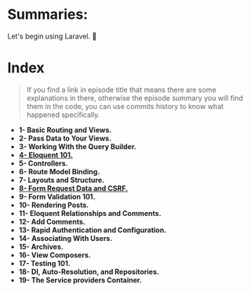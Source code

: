 # Summaries:
Let's begin using Laravel. :blue_heart:

# Index
> If you find a link in episode title that means there are some explanations in there, otherwise the episode summary you will find them in the code, you can use commits history to know what happened specifically.

* **1- Basic Routing and Views.** <br>
* **2- Pass Data to Your Views.** <br>
* **3- Working With the Query Builder.** <br>
* **[4- Eloquent 101.](./docs/4-eloquent.md)** <br>
* **5- Controllers.** <br>
* **6- Route Model Binding.** <br>
* **7- Layouts and Structure.** <br>
* **[8- Form Request Data and CSRF.](./docs/8-form-request.md)** <br>
* **9- Form Validation 101.** <br>
* **10- Rendering Posts.** <br>
* **11- Eloquent Relationships and Comments.** <br>
* **12- Add Comments.** <br>
* **13- Rapid Authentication and Configuration.** <br>
* **14- Associating With Users.** <br>
* **15- Archives.** <br>
* **16- View Composers.** <br>
* **17- Testing 101.** <br>
* **18- DI, Auto-Resolution, and Repositories.** <br>
* **19- The Service providers Container.** <br>
